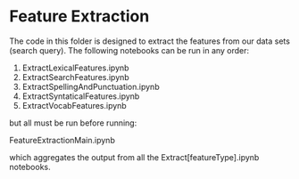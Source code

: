 # Feature Extraction

The code in this folder is designed to extract the features from our data sets (search query). The following notebooks can be run in any order:

1. ExtractLexicalFeatures.ipynb
2. ExtractSearchFeatures.ipynb
3. ExtractSpellingAndPunctuation.ipynb
4. ExtractSyntaticalFeatures.ipynb
5. ExtractVocabFeatures.ipynb

but all must be run before running:

FeatureExtractionMain.ipynb

which aggregates the output from all the Extract[featureType].ipynb notebooks.
